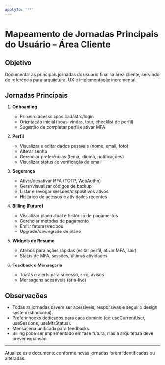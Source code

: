 ```yaml
---
applyTo: '**'
---
```


# Mapeamento de Jornadas Principais do Usuário – Área Cliente

## Objetivo
Documentar as principais jornadas do usuário final na área cliente, servindo de referência para arquitetura, UX e implementação incremental.

## Jornadas Principais

1. **Onboarding**
   - Primeiro acesso após cadastro/login
   - Orientação inicial (boas-vindas, tour, checklist de perfil)
   - Sugestão de completar perfil e ativar MFA

2. **Perfil**
   - Visualizar e editar dados pessoais (nome, email, foto)
   - Alterar senha
   - Gerenciar preferências (tema, idioma, notificações)
   - Visualizar status de verificação de email

3. **Segurança**
   - Ativar/desativar MFA (TOTP, WebAuthn)
   - Gerar/visualizar códigos de backup
   - Listar e revogar sessões/dispositivos ativos
   - Histórico de acessos e atividades recentes

4. **Billing (Futuro)**
   - Visualizar plano atual e histórico de pagamentos
   - Gerenciar métodos de pagamento
   - Emitir faturas/recibos
   - Upgrade/downgrade de plano

5. **Widgets de Resumo**
   - Atalhos para ações rápidas (editar perfil, ativar MFA, sair)
   - Status de MFA, sessões, últimas atividades

6. **Feedback e Mensageria**
   - Toasts e alerts para sucesso, erro, avisos
   - Mensagens acessíveis (aria-live)

## Observações
- Todas as jornadas devem ser acessíveis, responsivas e seguir o design system (shadcn/ui).
- Preferir hooks dedicados para cada domínio (ex: useCurrentUser, useSessions, useMfaStatus).
- Mensageria unificada para feedbacks.
- Billing pode ser implementado em fase futura, mas a arquitetura deve prever expansão.

---
Atualize este documento conforme novas jornadas forem identificadas ou alteradas.
